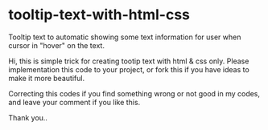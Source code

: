 # tooltip-text-with-html-css
Tooltip text to automatic showing some text information for user when cursor in "hover" on the text.

Hi, this is simple trick for creating tootip text with html & css only.
Please implementation this code to your project, or fork this if you have ideas to make it more beautiful.

Correcting this codes if you find something wrong or not good in my codes, and leave your comment if you like this.

Thank you..
